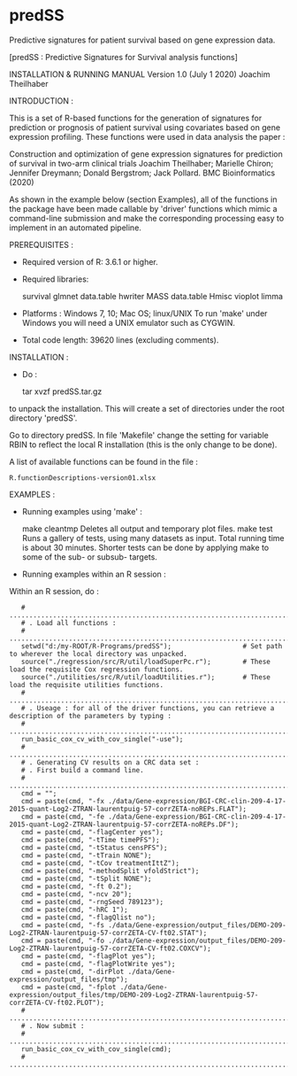 # predSS
Predictive signatures for patient survival based on gene expression data.

[predSS : Predictive Signatures for Survival analysis functions]

INSTALLATION & RUNNING MANUAL
Version 1.0 (July 1 2020)
Joachim Theilhaber


INTRODUCTION :

This is a set of R-based functions for the generation of signatures
for prediction or prognosis of patient survival using covariates based
on gene expression profiling. These functions were used in data
analysis the paper : 

Construction and optimization of gene expression signatures for
prediction of survival in two-arm clinical trials Joachim Theilhaber;
Marielle Chiron; Jennifer Dreymann; Donald Bergstrom; Jack
Pollard. BMC Bioinformatics (2020)

As shown in the example below (section Examples), all of the functions
in the package have been made callable by 'driver' functions which
mimic a command-line submission and make the corresponding processing
easy to implement in an automated pipeline.


PREREQUISITES :

* Required version of R: 3.6.1 or higher.

* Required libraries: 

   survival
   glmnet
   data.table
   hwriter
   MASS
   data.table
   Hmisc
   vioplot
   limma

* Platforms : Windows 7, 10; Mac OS; linux/UNIX
              To run 'make' under Windows you will need a UNIX
              emulator such as CYGWIN.

* Total code length: 39620 lines (excluding comments).


INSTALLATION :

* Do :

   tar xvzf predSS.tar.gz 

to unpack the installation. This will create a set of directories
under the root directory 'predSS'.

Go to directory predSS. In file 'Makefile' change the setting for variable
RBIN to reflect the local R installation (this is the only change to
be done). 

A list of available functions can be found in the file :
 
    R.functionDescriptions-version01.xlsx


EXAMPLES :

* Running examples using 'make' :

     make cleantmp     Deletes all output and temporary plot files.
     make test         Runs a gallery of tests, using many datasets as input. Total running time
                       is about 30 minutes. Shorter tests can be done by applying make to some of 
                       the sub- or subsub- targets.

* Running examples within an R session :

Within an R session, do :

       # ...........................................................................................................................
       # . Load all functions :
       # ...........................................................................................................................
       setwd("d:/my-ROOT/R-Programs/predSS");                  # Set path to wherever the local directory was unpacked.
       source("./regression/src/R/util/loadSuperPc.r");        # These load the requisite Cox regression functions.
       source("./utilities/src/R/util/loadUtilities.r");       # These load the requisite utilities functions.
       # ...........................................................................................................................
       # . Useage : for all of the driver functions, you can retrieve a description of the parameters by typing :
       # ...........................................................................................................................
       run_basic_cox_cv_with_cov_single("-use");
       # ...........................................................................................................................
       # . Generating CV results on a CRC data set :
       # . First build a command line.
       # ...........................................................................................................................
       cmd = "";
       cmd = paste(cmd, "-fx ./data/Gene-expression/BGI-CRC-clin-209-4-17-2015-quant-Log2-ZTRAN-laurentpuig-57-corrZETA-noREPs.FLAT");
       cmd = paste(cmd, "-fe ./data/Gene-expression/BGI-CRC-clin-209-4-17-2015-quant-Log2-ZTRAN-laurentpuig-57-corrZETA-noREPs.DF");
       cmd = paste(cmd, "-flagCenter yes");  
       cmd = paste(cmd, "-tTime timePFS");  
       cmd = paste(cmd, "-tStatus censPFS");  
       cmd = paste(cmd, "-tTrain NONE");  
       cmd = paste(cmd, "-tCov treatmentIttZ");  
       cmd = paste(cmd, "-methodSplit vfoldStrict");  
       cmd = paste(cmd, "-tSplit NONE");  
       cmd = paste(cmd, "-ft 0.2");  
       cmd = paste(cmd, "-ncv 20");  
       cmd = paste(cmd, "-rngSeed 789123");  
       cmd = paste(cmd, "-hRC 1");  
       cmd = paste(cmd, "-flagQlist no");  
       cmd = paste(cmd, "-fs ./data/Gene-expression/output_files/DEMO-209-Log2-ZTRAN-laurentpuig-57-corrZETA-CV-ft02.STAT");  
       cmd = paste(cmd, "-fo ./data/Gene-expression/output_files/DEMO-209-Log2-ZTRAN-laurentpuig-57-corrZETA-CV-ft02.COXCV");
       cmd = paste(cmd, "-flagPlot yes");  
       cmd = paste(cmd, "-flagPlotWrite yes");  
       cmd = paste(cmd, "-dirPlot ./data/Gene-expression/output_files/tmp");  
       cmd = paste(cmd, "-fplot ./data/Gene-expression/output_files/tmp/DEMO-209-Log2-ZTRAN-laurentpuig-57-corrZETA-CV-ft02.PLOT");  
       # ...........................................................................................................................
       # . Now submit :
       # ...........................................................................................................................
       run_basic_cox_cv_with_cov_single(cmd);
       # ...........................................................................................................................

